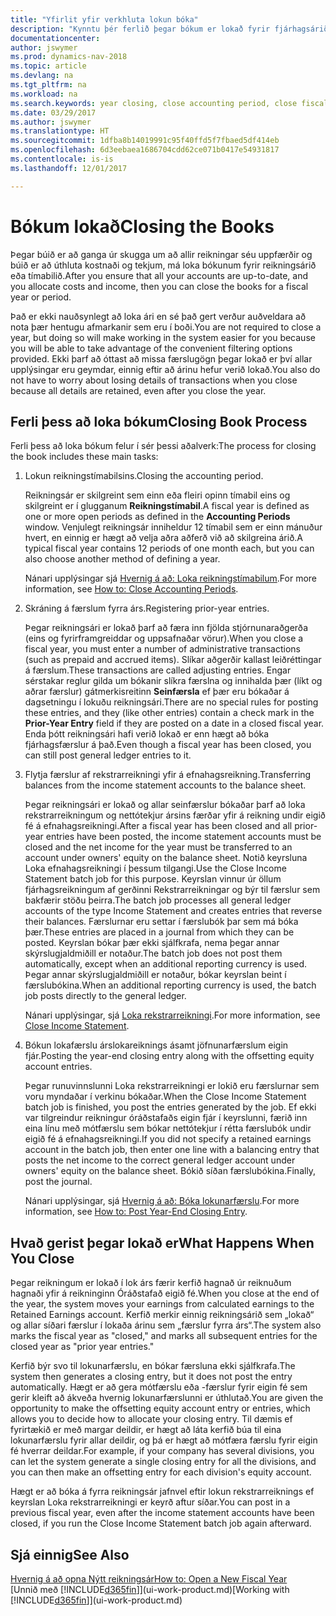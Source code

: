```yaml
---
title: "Yfirlit yfir verkhluta lokun bóka"
description: "Kynntu þér ferlið þegar bókum er lokað fyrir fjárhagsárið eða tímabilið og hvað gerist eftir að þú lokar við enda árs."
documentationcenter: 
author: jswymer
ms.prod: dynamics-nav-2018
ms.topic: article
ms.devlang: na
ms.tgt_pltfrm: na
ms.workload: na
ms.search.keywords: year closing, close accounting period, close fiscal year, bank account detailed trial balance
ms.date: 03/29/2017
ms.author: jswymer
ms.translationtype: HT
ms.sourcegitcommit: 1dfba8b14019991c95f40ffd5f7fbaed5df414eb
ms.openlocfilehash: 6d3eebaea1686704cdd62ce071b0417e54931817
ms.contentlocale: is-is
ms.lasthandoff: 12/01/2017

---
```

# <a name="closing-the-books"></a><span data-ttu-id="53208-103">Bókum lokað</span><span class="sxs-lookup"><span data-stu-id="53208-103">Closing the Books</span></span>
<span data-ttu-id="53208-104">Þegar búið er að ganga úr skugga um að allir reikningar séu uppfærðir og búið er að úthluta kostnaði og tekjum, má loka bókunum fyrir reikningsárið eða tímabilið.</span><span class="sxs-lookup"><span data-stu-id="53208-104">After you ensure that all your accounts are up-to-date, and you allocate costs and income, then you can close the books for a fiscal year or period.</span></span>

<span data-ttu-id="53208-105">Það er ekki nauðsynlegt að loka ári en sé það gert verður auðveldara að nota þær hentugu afmarkanir sem eru í boði.</span><span class="sxs-lookup"><span data-stu-id="53208-105">You are not required to close a year, but doing so will make working in the system easier for you because you will be able to take advantage of the convenient filtering options provided.</span></span> <span data-ttu-id="53208-106">Ekki þarf að óttast að missa færslugögn þegar lokað er því allar upplýsingar eru geymdar, einnig eftir að árinu hefur verið lokað.</span><span class="sxs-lookup"><span data-stu-id="53208-106">You also do not have to worry about losing details of transactions when you close because all details are retained, even after you close the year.</span></span>

## <a name="closing-book-process"></a><span data-ttu-id="53208-107">Ferli þess að loka bókum</span><span class="sxs-lookup"><span data-stu-id="53208-107">Closing Book Process</span></span>
<span data-ttu-id="53208-108">Ferli þess að loka bókum felur í sér þessi aðalverk:</span><span class="sxs-lookup"><span data-stu-id="53208-108">The process for closing the book includes these main tasks:</span></span>

1. <span data-ttu-id="53208-109">Lokun reikningstímabilsins.</span><span class="sxs-lookup"><span data-stu-id="53208-109">Closing the accounting period.</span></span>

    <span data-ttu-id="53208-110">Reikningsár er skilgreint sem einn eða fleiri opinn tímabil eins og skilgreint er í glugganum **Reikningstímabil**.</span><span class="sxs-lookup"><span data-stu-id="53208-110">A fiscal year is defined as one or more open periods as defined in the **Accounting Periods** window.</span></span> <span data-ttu-id="53208-111">Venjulegt reikningsár inniheldur 12 tímabil sem er einn mánuður hvert, en einnig er hægt að velja aðra aðferð við að skilgreina árið.</span><span class="sxs-lookup"><span data-stu-id="53208-111">A typical fiscal year contains 12 periods of one month each, but you can also choose another method of defining a year.</span></span>

    <span data-ttu-id="53208-112">Nánari upplýsingar sjá [Hvernig á að: Loka reikningstímabilum](year-close-account-periods.md).</span><span class="sxs-lookup"><span data-stu-id="53208-112">For more information, see [How to: Close Accounting Periods](year-close-account-periods.md).</span></span>
2. <span data-ttu-id="53208-113">Skráning á færslum fyrra árs.</span><span class="sxs-lookup"><span data-stu-id="53208-113">Registering prior-year entries.</span></span>

    <span data-ttu-id="53208-114">Þegar reikningsári er lokað þarf að færa inn fjölda stjórnunaraðgerða (eins og fyrirframgreiddar og uppsafnaðar vörur).</span><span class="sxs-lookup"><span data-stu-id="53208-114">When you close a fiscal year, you must enter a number of administrative transactions (such as prepaid and accrued items).</span></span> <span data-ttu-id="53208-115">Slíkar aðgerðir kallast leiðréttingar á færslum.</span><span class="sxs-lookup"><span data-stu-id="53208-115">These transactions are called adjusting entries.</span></span> <span data-ttu-id="53208-116">Engar sérstakar reglur gilda um bókanir slíkra færslna og innihalda þær (líkt og aðrar færslur) gátmerkisreitinn **Seinfærsla** ef þær eru bókaðar á dagsetningu í lokuðu reikningsári.</span><span class="sxs-lookup"><span data-stu-id="53208-116">There are no special rules for posting these entries, and they (like other entries) contain a check mark in the **Prior-Year Entry** field if they are posted on a date in a closed fiscal year.</span></span> <span data-ttu-id="53208-117">Enda þótt reikningsári hafi verið lokað er enn hægt að bóka fjárhagsfærslur á það.</span><span class="sxs-lookup"><span data-stu-id="53208-117">Even though a fiscal year has been closed, you can still post general ledger entries to it.</span></span>
3. <span data-ttu-id="53208-118">Flytja færslur af rekstrarreikningi yfir á efnahagsreikning.</span><span class="sxs-lookup"><span data-stu-id="53208-118">Transferring balances from the income statement accounts to the balance sheet.</span></span>

    <span data-ttu-id="53208-119">Þegar reikningsári er lokað og allar seinfærslur bókaðar þarf að loka rekstrarreikningum og nettótekjur ársins færðar yfir á reikning undir eigið fé á efnahagsreikningi.</span><span class="sxs-lookup"><span data-stu-id="53208-119">After a fiscal year has been closed and all prior-year entries have been posted, the income statement accounts must be closed and the net income for the year must be transferred to an account under owners' equity on the balance sheet.</span></span> <span data-ttu-id="53208-120">Notið keyrsluna Loka efnahagsreikningi í þessum tilgangi.</span><span class="sxs-lookup"><span data-stu-id="53208-120">Use the Close Income Statement batch job for this purpose.</span></span> <span data-ttu-id="53208-121">Keyrslan vinnur úr öllum fjárhagsreikningum af gerðinni Rekstrarreikningar og býr til færslur sem bakfærir stöðu þeirra.</span><span class="sxs-lookup"><span data-stu-id="53208-121">The batch job processes all general ledger accounts of the type Income Statement and creates entries that reverse their balances.</span></span> <span data-ttu-id="53208-122">Færslurnar eru settar í færslubók þar sem má bóka þær.</span><span class="sxs-lookup"><span data-stu-id="53208-122">These entries are placed in a journal from which they can be posted.</span></span> <span data-ttu-id="53208-123">Keyrslan bókar þær ekki sjálfkrafa, nema þegar annar skýrslugjaldmiðill er notaður.</span><span class="sxs-lookup"><span data-stu-id="53208-123">The batch job does not post them automatically, except when an additional reporting currency is used.</span></span> <span data-ttu-id="53208-124">Þegar annar skýrslugjaldmiðill er notaður, bókar keyrslan beint í færslubókina.</span><span class="sxs-lookup"><span data-stu-id="53208-124">When an additional reporting currency is used, the batch job posts directly to the general ledger.</span></span>

    <span data-ttu-id="53208-125">Nánari upplýsingar, sjá [Loka rekstrarreikningi](year-close-income-statement.md).</span><span class="sxs-lookup"><span data-stu-id="53208-125">For more information, see [Close Income Statement](year-close-income-statement.md).</span></span>
4. <span data-ttu-id="53208-126">Bókun lokafærslu árslokareiknings ásamt jöfnunarfærslum eigin fjár.</span><span class="sxs-lookup"><span data-stu-id="53208-126">Posting the year-end closing entry along with the offsetting equity account entries.</span></span>

    <span data-ttu-id="53208-127">Þegar runuvinnslunni Loka rekstrarreikningi er lokið eru færslurnar sem voru myndaðar í verkinu bókaðar.</span><span class="sxs-lookup"><span data-stu-id="53208-127">When the Close Income Statement batch job is finished, you post the entries generated by the job.</span></span> <span data-ttu-id="53208-128">Ef ekki var tilgreindur reikningur óráðstafaðs eigin fjár í keyrslunni, færið inn eina línu með mótfærslu sem bókar nettótekjur í rétta færslubók undir eigið fé á efnahagsreikningi.</span><span class="sxs-lookup"><span data-stu-id="53208-128">If you did not specify a retained earnings account in the batch job, then enter one line with a balancing entry that posts the net income to the correct general ledger account under owners' equity on the balance sheet.</span></span> <span data-ttu-id="53208-129">Bókið síðan færslubókina.</span><span class="sxs-lookup"><span data-stu-id="53208-129">Finally, post the journal.</span></span>

    <span data-ttu-id="53208-130">Nánari upplýsingar, sjá [Hvernig á að: Bóka lokunarfærslu](year-how-post-year-end-close-entry.md).</span><span class="sxs-lookup"><span data-stu-id="53208-130">For more information, see [How to: Post Year-End Closing Entry](year-how-post-year-end-close-entry.md).</span></span>

## <a name="what-happens-when-you-close"></a><span data-ttu-id="53208-131">Hvað gerist þegar lokað er</span><span class="sxs-lookup"><span data-stu-id="53208-131">What Happens When You Close</span></span>
<span data-ttu-id="53208-132">Þegar reikningum er lokað í lok árs færir kerfið hagnað úr reiknuðum hagnaði yfir á reikninginn Óráðstafað eigið fé.</span><span class="sxs-lookup"><span data-stu-id="53208-132">When you close at the end of the year, the system moves your earnings from calculated earnings to the Retained Earnings account.</span></span> <span data-ttu-id="53208-133">Kerfið merkir einnig reikningsárið sem „lokað“ og allar síðari færslur í lokaða árinu sem „færslur fyrra árs“.</span><span class="sxs-lookup"><span data-stu-id="53208-133">The system also marks the fiscal year as "closed," and marks all subsequent entries for the closed year as "prior year entries."</span></span>

<span data-ttu-id="53208-134">Kerfið býr svo til lokunarfærslu, en bókar færsluna ekki sjálfkrafa.</span><span class="sxs-lookup"><span data-stu-id="53208-134">The system then generates a closing entry, but it does not post the entry automatically.</span></span> <span data-ttu-id="53208-135">Hægt er að gera mótfærslu eða -færslur fyrir eigin fé sem gerir kleift að ákveða hvernig lokunarfærslunni er úthlutað.</span><span class="sxs-lookup"><span data-stu-id="53208-135">You are given the opportunity to make the offsetting equity account entry or entries, which allows you to decide how to allocate your closing entry.</span></span> <span data-ttu-id="53208-136">Til dæmis ef fyrirtækið er með margar deildir, er hægt að láta kerfið búa til eina lokunarfærslu fyrir allar deildir, og þá er hægt að mótfæra færslu fyrir eigin fé hverrar deildar.</span><span class="sxs-lookup"><span data-stu-id="53208-136">For example, if your company has several divisions, you can let the system generate a single closing entry for all the divisions, and you can then make an offsetting entry for each division's equity account.</span></span>

<span data-ttu-id="53208-137">Hægt er að bóka á fyrra reikningsár jafnvel eftir lokun rekstrarreiknings ef keyrslan Loka rekstrarreikningi er keyrð aftur síðar.</span><span class="sxs-lookup"><span data-stu-id="53208-137">You can post in a previous fiscal year, even after the income statement accounts have been closed, if you run the Close Income Statement batch job again afterward.</span></span>

## <a name="see-also"></a><span data-ttu-id="53208-138">Sjá einnig</span><span class="sxs-lookup"><span data-stu-id="53208-138">See Also</span></span>
[<span data-ttu-id="53208-139">Hvernig á að opna Nýtt reikningsár</span><span class="sxs-lookup"><span data-stu-id="53208-139">How to: Open a New Fiscal Year</span></span>](finance-how-open-new-fiscal-year.md)  
<span data-ttu-id="53208-140">[Unnið með [!INCLUDE[d365fin](includes/d365fin_md.md)]](ui-work-product.md)</span><span class="sxs-lookup"><span data-stu-id="53208-140">[Working with [!INCLUDE[d365fin](includes/d365fin_md.md)]](ui-work-product.md)</span></span>

